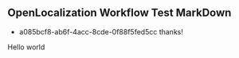 ## OpenLocalization Workflow Test MarkDown
* a085bcf8-ab6f-4acc-8cde-0f88f5fed5cc 
thanks!

Hello world